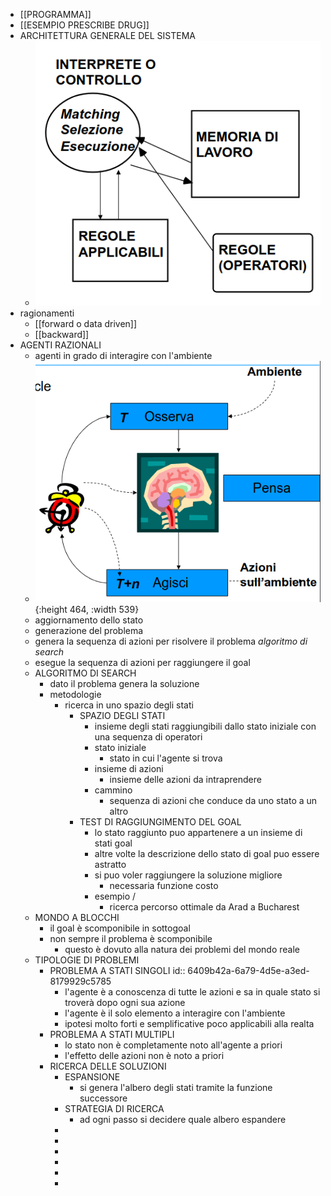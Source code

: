 - [[PROGRAMMA]]
- [[ESEMPIO PRESCRIBE DRUG]]
- ARCHITETTURA GENERALE DEL SISTEMA
	- ![image.png](../assets/image_1678351961449_0.png)
- ragionamenti
	- [[forward o data driven]]
	- [[backward]]
- AGENTI RAZIONALI
	- agenti in grado di interagire con l'ambiente
	- ![image.png](../assets/image_1678352853974_0.png){:height 464, :width 539}
	- aggiornamento dello stato
	- generazione del problema
	- genera la sequenza di azioni per risolvere il problema *algoritmo di search*
	- esegue la sequenza di azioni per raggiungere il goal
	- ALGORITMO DI SEARCH
		- dato il problema genera la soluzione
		- metodologie
			- ricerca in uno spazio degli stati
				- SPAZIO DEGLI STATI
					- insieme degli stati raggiungibili dallo stato iniziale con una sequenza di operatori
					- stato iniziale
						- stato in cui l'agente si trova
					- insieme  di azioni
						- insieme delle azioni da intraprendere
					- cammino
						- sequenza di azioni che conduce da uno stato a un altro
				- TEST DI RAGGIUNGIMENTO DEL GOAL
					- lo stato raggiunto puo appartenere a un insieme di stati goal
					- altre volte la descrizione dello stato di goal puo essere astratto
					- si puo voler raggiungere la soluzione migliore
						- necessaria funzione costo
					- esempio /
						- ricerca percorso ottimale da Arad a Bucharest
	- MONDO A BLOCCHI
		- il goal è scomponibile in sottogoal
		- non sempre il problema è scomponibile
			- questo è dovuto alla natura dei problemi del mondo reale
	- TIPOLOGIE DI PROBLEMI
		- PROBLEMA A STATI SINGOLI
		  id:: 6409b42a-6a79-4d5e-a3ed-8179929c5785
			- l'agente è a conoscenza di tutte le azioni e sa in quale stato si troverà dopo ogni sua azione
			- l'agente è il solo elemento a interagire con l'ambiente
			- ipotesi molto forti e semplificative poco applicabili alla realta
		- PROBLEMA A STATI MULTIPLI
			- lo stato non è completamente noto all'agente a priori
			- l'effetto delle azioni non è noto a priori
		- RICERCA DELLE SOLUZIONI
			- ESPANSIONE
				- si genera l'albero degli stati tramite la funzione successore
			- STRATEGIA DI RICERCA
				- ad ogni passo si decidere quale albero espandere
			-
			-
			-
			-
			-
			-
